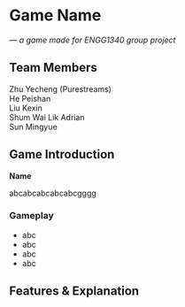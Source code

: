 # Game Name
*— a game made for ENGG1340 group project*

## Team Members

Zhu Yecheng (Purestreams) \
He Peishan \
Liu Kexin \
Shum Wai Lik Adrian \
Sun Mingyue 

## Game Introduction
**Name**

abcabcabcabcabcgggg

### Gameplay
- abc
- abc
- abc
- abc

## Features & Explanation